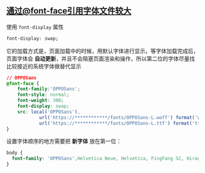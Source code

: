 ## [通过@font-face引用字体文件较大](https://www.zhihu.com/question/36013799/answer/3215961799)

使用 `font-display` 属性

```css
font-display: swap;
```

它的加载方式是，页面加载中的时候，用默认字体进行显示，等字体加载完成后，页面字体会 **自动更新**，并且不会阻塞页面渲染和操作，所以第二位的字体尽量找比较接近的系统字体做替代显示

```css
// OPPOSans
@font-face {
    font-family:'OPPOSans';
    font-style: normal;
    font-weight: 300;
    font-display: swap;
    src: local('OPPOSans'),
            url('https://************/fonts/OPPOSans-L.woff') format('woff'),
            url('https://************/fonts/OPPOSans-L.ttf') format('ttf');
}
```

设置字体顺序的地方需要把 **新字体** 放在第一位：

````css
body {
  font-family: 'OPPOSans',Helvetica Neue, Helvetica, PingFang SC, Hiragino Sans GB, Microsoft YaHei, Arial, sans-serif;
}
````

